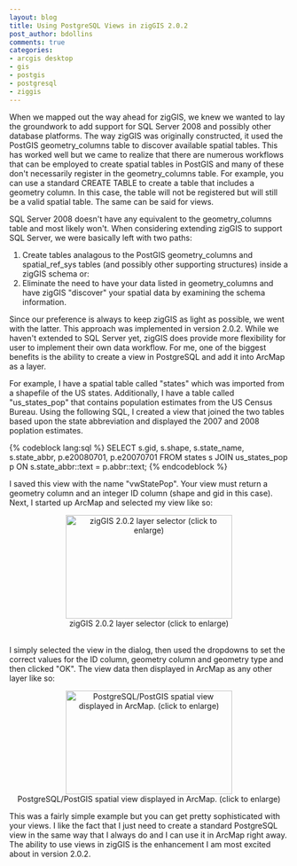 ```yaml
---
layout: blog
title: Using PostgreSQL Views in zigGIS 2.0.2
post_author: bdollins
comments: true
categories:
- arcgis desktop
- gis
- postgis
- postgresql
- ziggis
---
```


When we mapped out the way ahead for zigGIS, we knew we wanted to lay the groundwork to add support for SQL Server 2008 and possibly other database platforms. The way zigGIS was originally constructed, it used the PostGIS geometry_columns table to discover available spatial tables. This has worked well but we came to realize that there are numerous workflows that can be employed to create spatial tables in PostGIS and many of these don't necessarily register in the geometry_columns table. For example, you can use a standard CREATE TABLE to create a table that includes a geometry column. In this case, the table will not be registered but will still be a valid spatial table. The same can be said for views.<!--more-->

SQL Server 2008 doesn't have any equivalent to the geometry_columns table and most likely won't. When considering extending zigGIS to support SQL Server, we were basically left with two paths:

1. Create tables analagous to the PostGIS geometry_columns and spatial_ref_sys tables (and possibly other supporting structures) inside a zigGIS schema or:
2. Eliminate the need to have your data listed in geometry_columns and have zigGIS "discover" your spatial data by examining the schema information.

Since our preference is always to keep zigGIS as light as possible, we went with the latter. This approach was implemented in version 2.0.2. While we haven't extended to SQL Server yet, zigGIS does provide more flexibility for user to implement their own data workflow. For me, one of the biggest benefits is the ability to create a view in PostgreSQL and add it into ArcMap as a layer.

For example, I have a spatial table called "states" which was imported from a shapefile of the US states. Additionally, I have a table called "us_states_pop" that contains population estimates from the US Census Bureau. Using the following SQL, I created a view that joined the two tables based upon the state abbreviation and displayed the 2007 and 2008 poplation estimates.

{% codeblock lang:sql %}
SELECT s.gid, s.shape, s.state_name, s.state_abbr, p.e20080701, p.e20070701
   FROM states s
   JOIN us_states_pop p ON s.state_abbr::text = p.abbr::text;
{% endcodeblock %}

I saved this view with the name "vwStatePop". Your view must return a geometry column and an integer ID column (shape and gid in this case). Next, I started up ArcMap and selected my view like so:

<div style="text-align:center;"><a href="http://geobabble.files.wordpress.com/2009/01/zig_pick_view.png"><img alt="zigGIS 2.0.2 layer selector (click to enlarge)" height="187" src="http://geobabble.files.wordpress.com/2009/01/zig_pick_view.png" title="zig_pick_view" width="300" /></a><div style="text-align:center;font-size: 14px;">zigGIS 2.0.2 layer selector (click to enlarge)<br/><br/></div></div>

I simply selected the view in the dialog, then used the dropdowns to set the correct values for the ID column, geometry column and geometry type and then clicked "OK". The view data then displayed in ArcMap as any other layer like so:

<div style="text-align: center;"><a href="http://geobabble.files.wordpress.com/2009/01/zig_view_map.png"><img alt="PostgreSQL/PostGIS spatial view displayed in ArcMap. (click to enlarge)" class="size-medium wp-image-465" height="187" src="http://geobabble.files.wordpress.com/2009/01/zig_view_map.png" title="zig_view_map" width="300" /></a><div style="text-align: center; font-size:14px">PostgreSQL/PostGIS spatial view displayed in ArcMap. (click to enlarge)<br/></div></div>

This was a fairly simple example but you can get pretty sophisticated with your views. I like the fact that I just need to create a standard PostgreSQL view in the same way that I always do and I can use it in ArcMap right away. The ability to use views in zigGIS is the enhancement I am most excited about in version 2.0.2.